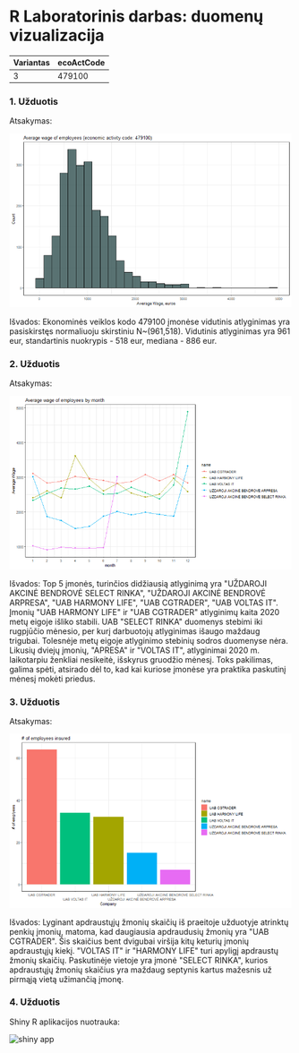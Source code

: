 # R Laboratorinis darbas: duomenų vizualizacija

| Variantas | ecoActCode |
|------------- | ------------- |
|3   | 479100	 |

### 1. Užduotis

Atsakymas:

![histograma](img/plot1.png)

Išvados: Ekonominės veiklos kodo 479100 įmonėse vidutinis atlyginimas yra pasiskirstęs normaliuoju skirstiniu N~(961,518). Vidutinis atlyginimas yra 961 eur, standartinis nuokrypis - 518 eur, mediana - 886 eur.

### 2. Užduotis

Atsakymas:

![atlyginimai](img/plot2.png)

Išvados: Top 5 įmonės, turinčios didžiausią atlyginimą yra "UŽDAROJI AKCINĖ BENDROVĖ SELECT RINKA", "UŽDAROJI AKCINĖ BENDROVĖ ARPRESA", "UAB HARMONY LIFE", "UAB CGTRADER", "UAB VOLTAS IT".  Įmonių "UAB HARMONY LIFE" ir "UAB CGTRADER" atlyginimų kaita 2020 metų eigoje išliko stabili.
UAB "SELECT RINKA" duomenys stebimi iki rugpjūčio mėnesio, per kurį darbuotojų atlyginimas išaugo maždaug trigubai. Tolesnėje metų eigoje atlyginimo stebinių sodros duomenyse nėra.
Likusių dviejų įmonių, "APRESA" ir "VOLTAS IT", atlyginimai 2020 m. laikotarpiu ženkliai nesikeitė, išskyrus gruodžio mėnesį. Toks pakilimas, galima spėti, atsirado dėl to, kad kai kuriose įmonėse yra praktika paskutinį mėnesį mokėti priedus.


### 3. Užduotis

Atsakymas:

![apdraustieji](img/plot3.png)

Išvados: Lyginant apdraustųjų žmonių skaičių iš praeitoje užduotyje atrinktų penkių įmonių, matoma, kad daugiausia apdraudusių žmonių yra "UAB CGTRADER". Šis skaičius bent dvigubai viršija kitų keturių įmonių apdraustųjų kiekį. "VOLTAS IT" ir "HARMONY LIFE" turi apyligį apdraustų žmonių skaičių. Paskutinėje vietoje yra įmonė "SELECT RINKA", kurios apdraustųjų žmonių skaičius yra maždaug septynis kartus mažesnis už pirmąją vietą užimančią įmonę.


### 4. Užduotis

Shiny R aplikacijos nuotrauka:

![shiny app](img/shiny_example.png)